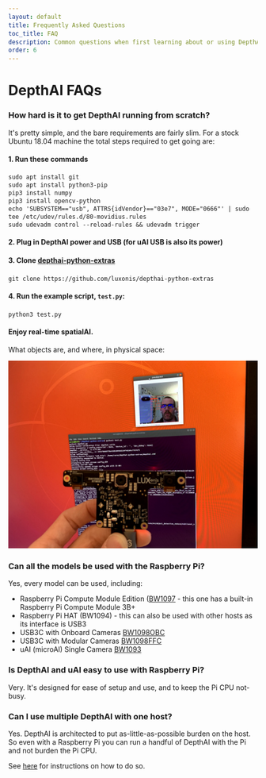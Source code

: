 ```yaml
---
layout: default
title: Frequently Asked Questions
toc_title: FAQ
description: Common questions when first learning about or using DepthAI/uAI.
order: 6
---
```


# DepthAI FAQs

### How hard is it to get DepthAI running from scratch?

It's pretty simple, and the bare requirements are fairly slim.  For a stock Ubuntu 18.04 machine the total steps 
required to get going are:
#### 1. Run these commands

```
sudo apt install git
sudo apt install python3-pip
pip3 install numpy
pip3 install opencv-python
echo 'SUBSYSTEM=="usb", ATTRS{idVendor}=="03e7", MODE="0666"' | sudo tee /etc/udev/rules.d/80-movidius.rules
sudo udevadm control --reload-rules && udevadm trigger
```

#### 2. Plug in DepthAI power and USB (for uAI USB is also its power)
#### 3. Clone [depthai-python-extras](https://github.com/luxonis/depthai-python-extras)
`git clone https://github.com/luxonis/depthai-python-extras`

#### 4. Run the example script, `test.py`:
`python3 test.py`

#### Enjoy real-time spatialAI.  
What objects are, and where, in physical space:

![spatial_AI](/images/spatialai.jpg)

### Can all the models be used with the Raspberry Pi?

Yes, every model can be used, including:

 - Raspberry Pi Compute Module Edition ([BW1097](https://shop.luxonis.com/collections/all/products/depthai-rpi-compute-module-edition) - this one has a built-in Raspberry Pi Compute Module 3B+
 - Raspberry Pi HAT (BW1094) - this can also be used with other hosts as its interface is USB3
 - USB3C with Onboard Cameras [BW1098OBC](https://shop.luxonis.com/collections/all/products/bw10980bc)
 - USB3C with Modular Cameras [BW1098FFC](https://shop.luxonis.com/products/depthai-usb3-edition)
 - uAI (microAI) Single Camera [BW1093](https://shop.luxonis.com/collections/all/products/bw1093)
 
 ### Is DepthAI and uAI easy to use with Raspberry Pi? 
 
 Very. It's designed for ease of setup and use, and to keep the Pi CPU not-busy.
 
 ### Can I use multiple DepthAI with one host? 
 
 Yes.  DepthAI is architected to put as-little-as-possible burden on the host.
 So even with a Raspberry Pi you can run a handful of DepthAI with the Pi and not burden the Pi CPU.
 
 See [here](https://docs.luxonis.com/tutorials/multiple_depthai/) for instructions on how to do so.


